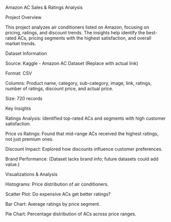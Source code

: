 Amazon AC Sales & Ratings Analysis

Project Overview

This project analyzes air conditioners listed on Amazon, focusing on pricing, ratings, and discount trends. The insights help identify the best-rated ACs, pricing segments with the highest satisfaction, and overall market trends.

 Dataset Information

Source: Kaggle - Amazon AC Dataset (Replace with actual link)

Format: CSV

Columns: Product name, category, sub-category, image, link, ratings, number of ratings, discount price, and actual price.

Size: 720 records

Key Insights

Ratings Analysis: Identified top-rated ACs and segments with high customer satisfaction.

Price vs Ratings: Found that mid-range ACs received the highest ratings, not just premium ones.

Discount Impact: Explored how discounts influence customer preferences.

Brand Performance: (Dataset lacks brand info; future datasets could add value.)

Visualizations & Analysis

Histograms: Price distribution of air conditioners.

Scatter Plot: Do expensive ACs get better ratings?

Bar Chart: Average ratings by price segment.

Pie Chart: Percentage distribution of ACs across price ranges.
